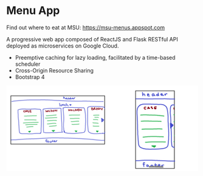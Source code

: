 # Menu App

Find out where to eat at MSU: https://msu-menus.appspot.com

A progressive web app composed of ReactJS and Flask RESTful API deployed as microservices on Google Cloud.
* Preemptive caching for lazy loading, facilitated by a time-based scheduler
* Cross-Origin Resource Sharing
* Bootstrap 4

![Front-end Mockup](https://raw.githubusercontent.com/kumquatninja/menu-app/master/mockup.png)
